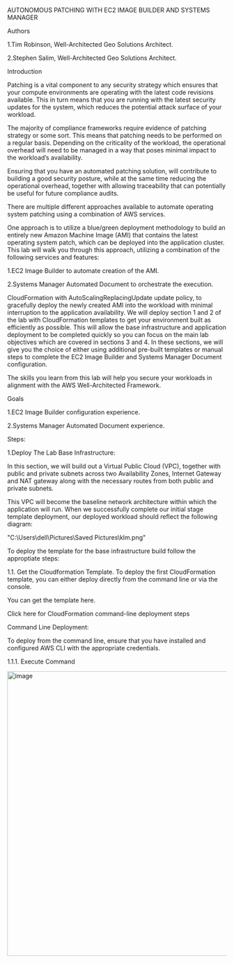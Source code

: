 AUTONOMOUS PATCHING WITH EC2 IMAGE BUILDER AND SYSTEMS MANAGER

Authors

1.Tim Robinson, Well-Architected Geo Solutions Architect.

2.Stephen Salim, Well-Architected Geo Solutions Architect.

Introduction

Patching is a vital component to any security strategy which ensures that your compute environments are operating with the latest code revisions available. This in turn means that you are running with the latest security updates for the system, which reduces the potential attack surface of your workload.

The majority of compliance frameworks require evidence of patching strategy or some sort. This means that patching needs to be performed on a regular basis. Depending on the criticality of the workload, the operational overhead will need to be managed in a way that poses minimal impact to the workload’s availability.

Ensuring that you have an automated patching solution, will contribute to building a good security posture, while at the same time reducing the operational overhead, together with allowing traceability that can potentially be useful for future compliance audits.

There are multiple different approaches available to automate operating system patching using a combination of AWS services.

One approach is to utilize a blue/green deployment methodology to build an entirely new Amazon Machine Image (AMI) that contains the latest operating system patch, which can be deployed into the application cluster. This lab will walk you through this approach, utilizing a combination of the following services and features:

1.EC2 Image Builder to automate creation of the AMI.

2.Systems Manager Automated Document to orchestrate the execution.

CloudFormation with AutoScalingReplacingUpdate update policy, to gracefully deploy the newly created AMI into the workload with minimal interruption to the application availability.
We will deploy section 1 and 2 of the lab with CloudFormation templates to get your environment built as efficiently as possible. This will allow the base infrastructure and application deployment to be completed quickly so you can focus on the main lab objectives which are covered in sections 3 and 4. In these sections, we will give you the choice of either using additional pre-built templates or manual steps to complete the EC2 Image Builder and Systems Manager Document configuration.

The skills you learn from this lab will help you secure your workloads in alignment with the AWS Well-Architected Framework.

Goals

1.EC2 Image Builder configuration experience.

2.Systems Manager Automated Document experience.

Steps:

1.Deploy The Lab Base Infrastructure:

In this section, we will build out a Virtual Public Cloud (VPC), together with public and private subnets across two Availability Zones, Internet Gateway and NAT gateway along with the necessary routes from both public and private subnets.

This VPC will become the baseline network architecture within which the application will run. When we successfully complete our initial stage template deployment, our deployed workload should reflect the following diagram:

"C:\Users\dell\Pictures\Saved Pictures\klm.png"

To deploy the template for the base infrastructure build follow the approptiate steps:

1.1. Get the Cloudformation Template.
To deploy the first CloudFormation template, you can either deploy directly from the command line or via the console.

You can get the template here.

 Click here for CloudFormation command-line deployment steps

Command Line Deployment:

To deploy from the command line, ensure that you have installed and configured AWS CLI with the appropriate credentials.

1.1.1. Execute Command

<img width="654" alt="image" src="https://github.com/pradeepyedam/PATCHING-WITH-EC2-IMAGE-BUILDER-AND-SYSTEMS-MANAGER/assets/134625420/824a37bd-c715-4067-805e-e64b6453beae">
